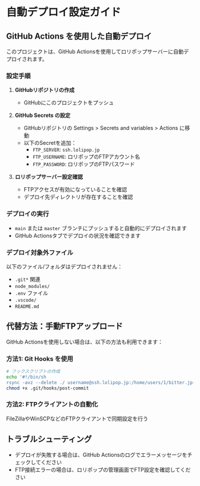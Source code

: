 # 自動デプロイ設定ガイド

## GitHub Actions を使用した自動デプロイ

このプロジェクトは、GitHub Actionsを使用してロリポップサーバーに自動デプロイされます。

### 設定手順

1. **GitHubリポジトリの作成**
   - GitHubにこのプロジェクトをプッシュ

2. **GitHub Secrets の設定**
   - GitHubリポジトリの Settings > Secrets and variables > Actions に移動
   - 以下のSecretを追加：
     - `FTP_SERVER`: `ssh.lolipop.jp`
     - `FTP_USERNAME`: ロリポップのFTPアカウント名
     - `FTP_PASSWORD`: ロリポップのFTPパスワード

3. **ロリポップサーバー設定確認**
   - FTPアクセスが有効になっていることを確認
   - デプロイ先ディレクトリが存在することを確認

### デプロイの実行

- `main` または `master` ブランチにプッシュすると自動的にデプロイされます
- GitHub Actionsタブでデプロイの状況を確認できます

### デプロイ対象外ファイル

以下のファイル/フォルダはデプロイされません：
- `.git*` 関連
- `node_modules/`
- `.env` ファイル
- `.vscode/`
- `README.md`

## 代替方法：手動FTPアップロード

GitHub Actionsを使用しない場合は、以下の方法も利用できます：

### 方法1: Git Hooks を使用

```bash
# フックスクリプトの作成
echo '#!/bin/sh
rsync -avz --delete ./ username@ssh.lolipop.jp:/home/users/1/bitter.jp-kf-environment/web/領収書管理システム/' > .git/hooks/post-commit
chmod +x .git/hooks/post-commit
```

### 方法2: FTPクライアントの自動化

FileZillaやWinSCPなどのFTPクライアントで同期設定を行う

## トラブルシューティング

- デプロイが失敗する場合は、GitHub Actionsのログでエラーメッセージをチェックしてください
- FTP接続エラーの場合は、ロリポップの管理画面でFTP設定を確認してください
